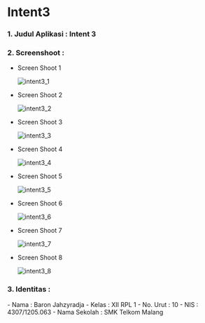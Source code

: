 # Intent3

<h3>1. Judul Aplikasi : Intent 3</h3>
<h3>2. Screenshoot : </h3>

- Screen Shoot 1

  ![intent3_1](https://cloud.githubusercontent.com/assets/22133450/19218257/80608fae-8e1f-11e6-9d1a-9da6434c2d41.png)

- Screen Shoot 2

  ![intent3_2](https://cloud.githubusercontent.com/assets/22133450/19218259/806a1e8e-8e1f-11e6-9aca-52f81992c752.png)

- Screen Shoot 3

  ![intent3_3](https://cloud.githubusercontent.com/assets/22133450/19218262/806d0ca2-8e1f-11e6-80ff-a0feef14a84a.png)

- Screen Shoot 4

  ![intent3_4](https://cloud.githubusercontent.com/assets/22133450/19218261/806d1814-8e1f-11e6-96ce-2587cfe48d92.png)

- Screen Shoot 5

  ![intent3_5](https://cloud.githubusercontent.com/assets/22133450/19218258/80698780-8e1f-11e6-9570-b67f7595f97b.png)

- Screen Shoot 6

  ![intent3_6](https://cloud.githubusercontent.com/assets/22133450/19218260/806c238c-8e1f-11e6-97b6-78231bdc78f7.png)

- Screen Shoot 7

  ![intent3_7](https://cloud.githubusercontent.com/assets/22133450/19218263/8096283a-8e1f-11e6-8836-95cb1d896246.png)

- Screen Shoot 8

  ![intent3_8](https://cloud.githubusercontent.com/assets/22133450/19218264/809dd45e-8e1f-11e6-82d3-83902adecb72.png)


<h3>3. Identitas : </h3>
- Nama : Baron Jahzyradja
- Kelas : XII RPL 1
- No. Urut : 10
- NIS : 4307/1205.063
- Nama Sekolah : SMK Telkom Malang
